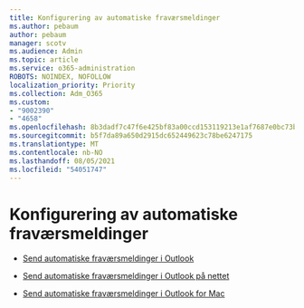 ```yaml
---
title: Konfigurering av automatiske fraværsmeldinger
ms.author: pebaum
author: pebaum
manager: scotv
ms.audience: Admin
ms.topic: article
ms.service: o365-administration
ROBOTS: NOINDEX, NOFOLLOW
localization_priority: Priority
ms.collection: Adm_O365
ms.custom:
- "9002390"
- "4658"
ms.openlocfilehash: 8b3dadf7c47f6e425bf83a00ccd153119213e1af7687e0bc73b35384ec9a7ae2
ms.sourcegitcommit: b5f7da89a650d2915dc652449623c78be6247175
ms.translationtype: MT
ms.contentlocale: nb-NO
ms.lasthandoff: 08/05/2021
ms.locfileid: "54051747"
---
```

# <a name="setting-up-out-of-office-automatic-replies"></a>Konfigurering av automatiske fraværsmeldinger

- [Send automatiske fraværsmeldinger i Outlook](https://support.office.com/article/9742f476-5348-4f9f-997f-5e208513bd67)

- [Send automatiske fraværsmeldinger i Outlook på nettet](https://support.office.com/article/0c193ab0-b9e1-4058-84be-a5b014242290)

- [Send automatiske fraværsmeldinger i Outlook for Mac](https://support.office.com/article/4e07ab75-beda-4f9e-bcdc-44471ebacdee)
